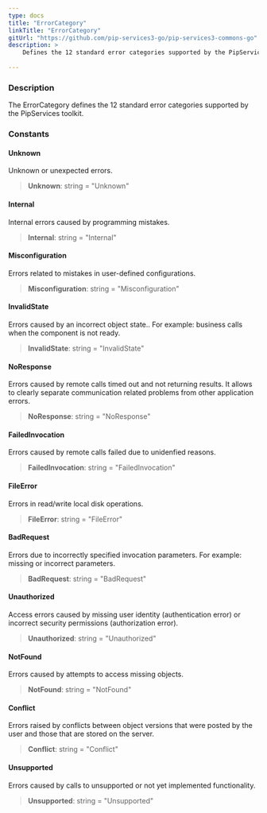 ```yaml
---
type: docs
title: "ErrorCategory"
linkTitle: "ErrorCategory"
gitUrl: "https://github.com/pip-services3-go/pip-services3-commons-go"
description: > 
    Defines the 12 standard error categories supported by the PipServices toolkit.
    
---
```


### Description

The ErrorCategory defines the 12 standard error categories supported by the PipServices toolkit.

### Constants

<span class="hide-title-link"> 

#### Unknown
Unknown or unexpected errors.
>  **Unknown**: string = "Unknown"

#### Internal
Internal errors caused by programming mistakes.
> **Internal**: string = "Internal"

#### Misconfiguration	
Errors related to mistakes in user-defined configurations.
> **Misconfiguration**: string = "Misconfiguration"
	
#### InvalidState
Errors caused by an incorrect object state.. 
For example: business calls when the component is not ready.
> **InvalidState**: string = "InvalidState"
	
#### NoResponse	
Errors caused by remote calls timed out and not returning results.
It allows to clearly separate communication related problems
from other application errors.
> **NoResponse**: string = "NoResponse"

#### FailedInvocation	
Errors caused by remote calls failed due to unidenfied reasons.
> **FailedInvocation**: string = "FailedInvocation"

#### FileError
Errors in read/write local disk operations.
> **FileError**: string = "FileError"

#### BadRequest
Errors due to incorrectly specified invocation parameters.
For example: missing or incorrect parameters.
> **BadRequest**: string = "BadRequest"
	
#### Unauthorized
Access errors caused by missing user identity (authentication error)
or incorrect security permissions (authorization error).
> **Unauthorized**: string = "Unauthorized"

#### NotFound
Errors caused by attempts to access missing objects.
> **NotFound**: string = "NotFound"
	
#### Conflict
Errors raised by conflicts between object versions that were
posted by the user and those that are stored on the server.
> **Conflict**: string = "Conflict"	
	
#### Unsupported	
Errors caused by calls to unsupported or not yet implemented functionality.
>  **Unsupported**: string = "Unsupported"

</span> 
